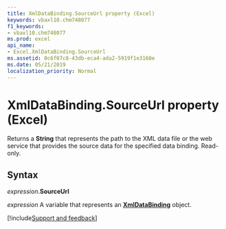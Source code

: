 ```yaml
---
title: XmlDataBinding.SourceUrl property (Excel)
keywords: vbaxl10.chm748077
f1_keywords:
- vbaxl10.chm748077
ms.prod: excel
api_name:
- Excel.XmlDataBinding.SourceUrl
ms.assetid: 0c6f07c8-43db-eca4-ada2-5919f1e3160e
ms.date: 05/21/2019
localization_priority: Normal
---
```



# XmlDataBinding.SourceUrl property (Excel)

Returns a **String** that represents the path to the XML data file or the web service that provides the source data for the specified data binding. Read-only.


## Syntax

_expression_.**SourceUrl**

_expression_ A variable that represents an **[XmlDataBinding](Excel.XmlDataBinding.md)** object.



[!include[Support and feedback](~/includes/feedback-boilerplate.md)]